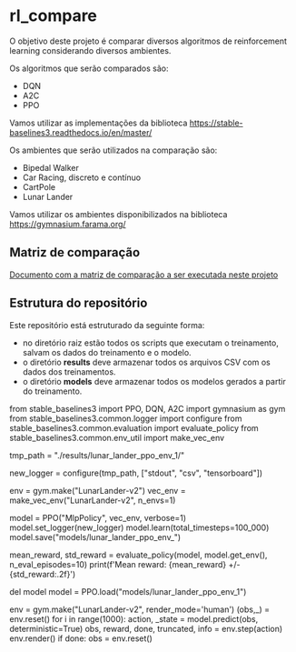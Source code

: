 # rl_compare

O objetivo deste projeto é comparar diversos algoritmos de reinforcement learning considerando diversos ambientes.

Os algoritmos que serão comparados são: 
* DQN
* A2C
* PPO

Vamos utilizar as implementações da biblioteca https://stable-baselines3.readthedocs.io/en/master/

Os ambientes que serão utilizados na comparação são: 
* Bipedal Walker
* Car Racing, discreto e contínuo
* CartPole
* Lunar Lander

Vamos utilizar os ambientes disponibilizados na biblioteca https://gymnasium.farama.org/

## Matriz de comparação

[Documento com a matriz de comparação a ser executada neste projeto](m.pdf)

## Estrutura do repositório

Este repositório está estruturado da seguinte forma: 
* no diretório raiz estão todos os scripts que executam o treinamento, salvam os dados do treinamento e o modelo.
* o diretório **results** deve armazenar todos os arquivos CSV com os dados dos treinamentos.
* o diretório **models** deve armazenar todos os modelos gerados a partir do treinamento. 



from stable_baselines3 import PPO, DQN, A2C
import gymnasium as gym
from stable_baselines3.common.logger import configure
from stable_baselines3.common.evaluation import evaluate_policy
from stable_baselines3.common.env_util import make_vec_env

tmp_path = "./results/lunar_lander_ppo_env_1/"

new_logger = configure(tmp_path, ["stdout", "csv", "tensorboard"])

env = gym.make("LunarLander-v2")
vec_env = make_vec_env("LunarLander-v2", n_envs=1)

model = PPO("MlpPolicy", vec_env, verbose=1)
model.set_logger(new_logger)
model.learn(total_timesteps=100_000)
model.save("models/lunar_lander_ppo_env_")

mean_reward, std_reward = evaluate_policy(model, model.get_env(), n_eval_episodes=10)
print(f'Mean reward: {mean_reward} +/- {std_reward:.2f}')

del model
model = PPO.load("models/lunar_lander_ppo_env_1")

env = gym.make("LunarLander-v2", render_mode='human')
(obs,_) = env.reset()
for i in range(1000):
    action, _state = model.predict(obs, deterministic=True)
    obs, reward, done, truncated, info = env.step(action)
    env.render()
    if done:
      obs = env.reset()
